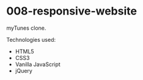 # 008-responsive-website
myTunes clone.

Technologies used:
- HTML5
- CSS3
- Vanilla JavaScript
- jQuery
